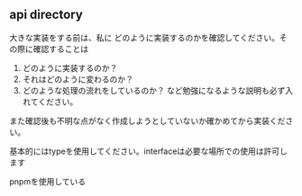 ## api directory
大きな実装をする前は、私に
どのように実装するのかを確認してください。その際に確認することは
1. どのように実装するのか？
2. それはどのように変わるのか？
3. どのような処理の流れをしているのか？
など勉強になるような説明も必ず入れてください。

また確認後も不明な点がなく作成しようとしていないか確かめてから実装ください。

基本的にはtypeを使用してください。interfaceは必要な場所での使用は許可します

pnpmを使用している